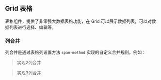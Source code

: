 <div class="demo-header">
<p class="overviewicon">
  <span class="wapi-list-form"/>
</p>

## Grid 表格

<nova-uxlink widget-name="Grid"></nova-uxlink>

表格组件，提供了非常强大数据表格功能，在 Grid 可以展示数据列表，可以对数据列表进行选择、编辑等。
</div>

### 列合并

列合并是通过表格列设置方法 `span-method` 实现的自定义合并规则。例如：

> 实现2列合并

<nova-demo-view link="grid/span/column-span"></nova-demo-view>

> 实现3列合并

<nova-demo-view link="grid/span/column-span2"></nova-demo-view>

<br>
